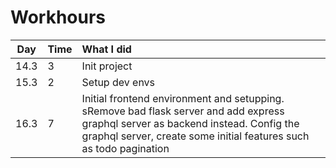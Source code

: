 # Workhours

| Day | Time | What I did  |
| :----:|:-----| :-----|
| 14.3 | 3    | Init project |
| 15.3 | 2    | Setup dev envs |
| 16.3 | 7    | Initial frontend environment and setupping. sRemove bad flask server and add express graphql server as backend instead. Config the graphql server, create some initial features such as todo pagination |
